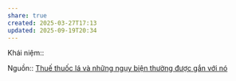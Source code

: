 ```yaml
---
share: true
created: 2025-03-27T17:13
updated: 2025-09-19T20:34
---
```

Khái niệm:: 

Nguồn:: [Thuế thuốc lá và những ngụy biện thường được gắn với nó](https://vhlinh.substack.com/p/thue-thuoc-la-va-nhung-nguy-bien)
